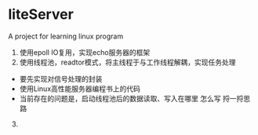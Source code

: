 # liteServer
A project for learning linux program

1. 使用epoll IO复用，实现echo服务器的框架
2. 使用线程池，readtor模式，将主线程于与工作线程解耦，实现任务处理
 * 要先实现对信号处理的封装
 * 使用Linux高性能服务器编程书上的代码
 * 当前存在的问题是，启动线程池后的数据读取、写入在哪里  怎么写  捋一捋思路
3. 

